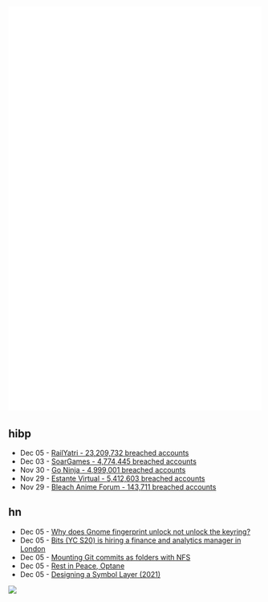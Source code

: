 ![Metrics](https://raw.githubusercontent.com/phixion/phixion/master/metrics.svg)

## hibp

<!--
for https://github.com/phixion/phixion/blob/main/.github/workflows/feeds.yml
-->
<!--START_SECTION:haveibeenpwnd-->
- Dec 05 - [RailYatri - 23,209,732 breached accounts](https://haveibeenpwned.com/PwnedWebsites#RailYatri)
- Dec 03 - [SoarGames - 4,774,445 breached accounts](https://haveibeenpwned.com/PwnedWebsites#SoarGames)
- Nov 30 - [Go Ninja - 4,999,001 breached accounts](https://haveibeenpwned.com/PwnedWebsites#GoNinja)
- Nov 29 - [Estante Virtual - 5,412,603 breached accounts](https://haveibeenpwned.com/PwnedWebsites#EstanteVirtual)
- Nov 29 - [Bleach Anime Forum - 143,711 breached accounts](https://haveibeenpwned.com/PwnedWebsites#BleachAnime)
<!--END_SECTION:haveibeenpwnd-->

## hn

<!--
for https://github.com/phixion/phixion/blob/main/.github/workflows/feeds.yml
-->
<!--START_SECTION:hn-->
- Dec 05 - [Why does Gnome fingerprint unlock not unlock the keyring?](https://mjg59.dreamwidth.org/68537.html)
- Dec 05 - [Bits (YC S20) is hiring a finance and analytics manager in London](https://www.ycombinator.com/companies/bits/jobs/cC85dw9-finance-analytics-manager)
- Dec 05 - [Mounting Git commits as folders with NFS](https://jvns.ca/blog/2023/12/04/mounting-git-commits-as-folders-with-nfs/)
- Dec 05 - [Rest in Peace, Optane](https://specbranch.com/posts/rip-optane/)
- Dec 05 - [Designing a Symbol Layer (2021)](https://getreuer.info/posts/keyboards/symbol-layer/index.html)
<!--END_SECTION:hn-->

<!--
for https://yhype.me
-->
![](https://hit.yhype.me/github/profile?user_id=13013670)
